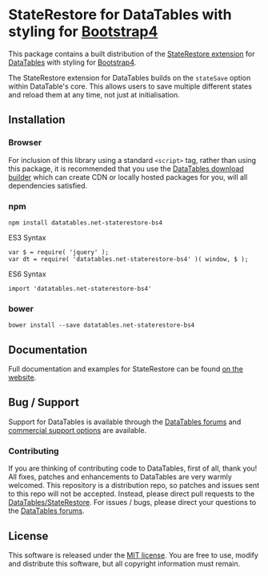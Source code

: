 # StateRestore for DataTables with styling for [Bootstrap4](https://getbootstrap.com/docs/4.6/getting-started/introduction/)

This package contains a built distribution of the [StateRestore extension](https://datatables.net/extensions/staterestore) for [DataTables](https://datatables.net/) with styling for [Bootstrap4](https://getbootstrap.com/docs/4.6/getting-started/introduction/).

The StateRestore extension for DataTables builds on the `stateSave` option within DataTable's core. This allows users to save multiple different states and reload them at any time, not just at initialisation.


## Installation

### Browser

For inclusion of this library using a standard `<script>` tag, rather than using this package, it is recommended that you use the [DataTables download builder](//datatables.net/download) which can create CDN or locally hosted packages for you, will all dependencies satisfied.

### npm

```
npm install datatables.net-staterestore-bs4
```

ES3 Syntax
```
var $ = require( 'jquery' );
var dt = require( 'datatables.net-staterestore-bs4' )( window, $ );
```

ES6 Syntax
```
import 'datatables.net-staterestore-bs4'
```

### bower

```
bower install --save datatables.net-staterestore-bs4
```



## Documentation

Full documentation and examples for StateRestore can be found [on the website](https://datatables.net/extensions/staterestore).


## Bug / Support

Support for DataTables is available through the [DataTables forums](//datatables.net/forums) and [commercial support options](//datatables.net/support) are available.


### Contributing

If you are thinking of contributing code to DataTables, first of all, thank you! All fixes, patches and enhancements to DataTables are very warmly welcomed. This repository is a distribution repo, so patches and issues sent to this repo will not be accepted. Instead, please direct pull requests to the [DataTables/StateRestore](http://github.com/DataTables/StateRestore). For issues / bugs, please direct your questions to the [DataTables forums](//datatables.net/forums).


## License

This software is released under the [MIT license](//datatables.net/license). You are free to use, modify and distribute this software, but all copyright information must remain.

